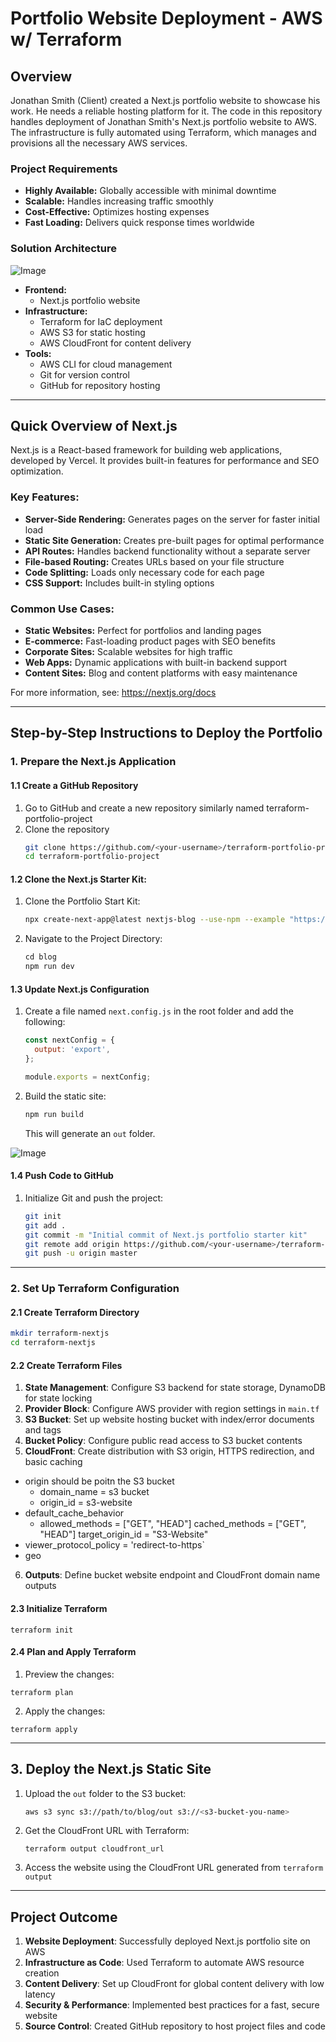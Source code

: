 # Portfolio Website Deployment - AWS w/ Terraform

## Overview

Jonathan Smith (Client) created a Next.js portfolio website to showcase his work. He needs a reliable hosting platform for it. The code in this repository handles deployment of Jonathan Smith's Next.js portfolio website to AWS. The infrastructure is fully automated using Terraform, which manages and provisions all the necessary AWS services.

### Project Requirements

- **Highly Available:** Globally accessible with minimal downtime
- **Scalable:** Handles increasing traffic smoothly
- **Cost-Effective:** Optimizes hosting expenses
- **Fast Loading:** Delivers quick response times worldwide

### Solution Architecture
![Image](https://github.com/user-attachments/assets/04a121e0-e2c0-4ac3-aab4-e399090c9824)

- **Frontend:**
    - Next.js portfolio website
- **Infrastructure:**
    - Terraform for IaC deployment
    - AWS S3 for static hosting
    - AWS CloudFront for content delivery
- **Tools:**
    - AWS CLI for cloud management
    - Git for version control
    - GitHub for repository hosting

---

## Quick Overview of Next.js

Next.js is a React-based framework for building web applications, developed by Vercel. It provides built-in features for performance and SEO optimization.

### Key Features:

- **Server-Side Rendering:** Generates pages on the server for faster initial load
- **Static Site Generation:** Creates pre-built pages for optimal performance
- **API Routes:** Handles backend functionality without a separate server
- **File-based Routing:** Creates URLs based on your file structure
- **Code Splitting:** Loads only necessary code for each page
- **CSS Support:** Includes built-in styling options

### Common Use Cases:

- **Static Websites:** Perfect for portfolios and landing pages
- **E-commerce:** Fast-loading product pages with SEO benefits
- **Corporate Sites:** Scalable websites for high traffic
- **Web Apps:** Dynamic applications with built-in backend support
- **Content Sites:** Blog and content platforms with easy maintenance

For more information, see: https://nextjs.org/docs

---

## Step-by-Step Instructions to Deploy the Portfolio

### 1. Prepare the Next.js Application

#### 1.1 Create a GitHub Repository
1. Go to GitHub and create a new repository similarly named terraform-portfolio-project
2. Clone the repository
    ```bash
    git clone https://github.com/<your-username>/terraform-portfolio-project.git
    cd terraform-portfolio-project
    ```
#### 1.2 Clone the Next.js Starter Kit:
1. Clone the Portfolio Start Kit:
    ```bash
    npx create-next-app@latest nextjs-blog --use-npm --example "https://github.com/vercel/next-learn/tree/main/basics/learn-starter"
    ```
2. Navigate to the Project Directory:
    ```bash
    cd blog
    npm run dev
    ```

#### 1.3 Update Next.js Configuration
1. Create a file named `next.config.js` in the root folder and add the following:
    ```javascript
    const nextConfig = {
      output: 'export',
    };

    module.exports = nextConfig;
    ```
2. Build the static site:
    ```bash
    npm run build
    ```
   This will generate an `out` folder.

![Image](https://github.com/user-attachments/assets/ba3aeb49-e929-4a62-898c-77b61336253f)

#### 1.4 Push Code to GitHub
1. Initialize Git and push the project:
    ```bash
    git init
    git add .
    git commit -m "Initial commit of Next.js portfolio starter kit"
    git remote add origin https://github.com/<your-username>/terraform-portfolio-project.git
    git push -u origin master
    ```
---

### 2. Set Up Terraform Configuration

#### 2.1 Create Terraform Directory
```bash
mkdir terraform-nextjs
cd terraform-nextjs
```
#### 2.2 Create Terraform Files

1. **State Management**: Configure S3 backend for state storage, DynamoDB for state locking
2. **Provider Block**: Configure AWS provider with region settings in `main.tf`
3. **S3 Bucket**: Set up website hosting bucket with index/error documents and tags
4. **Bucket Policy**: Configure public read access to S3 bucket contents
5. **CloudFront**: Create distribution with S3 origin, HTTPS redirection, and basic caching
 - origin should be poitn the S3 bucket
    - domain_name = s3 bucket
    - origin_id = s3-website
 - default_cache_behavior
    - allowed_methods = ["GET", "HEAD"] cached_methods = ["GET", "HEAD"] target_origin_id = "S3-Website"
 - viewer_protocol_policy = 'redirect-to-https`
 - geo
6. **Outputs**: Define bucket website endpoint and CloudFront domain name outputs

#### 2.3 Initialize Terraform
```hcl
terraform init
```

#### 2.4 Plan and Apply Terraform

1. Preview the changes:
```hcl
terraform plan
```

2. Apply the changes:
```hcl
terraform apply
```

---

## 3. Deploy the Next.js Static Site

1. Upload the `out` folder to the S3 bucket:
    ```bash
    aws s3 sync s3://path/to/blog/out s3://<s3-bucket-you-name>
    ```
2. Get the CloudFront URL with Terraform:
    ```hcl
    terraform output cloudfront_url
    ```
3. Access the website using the CloudFront URL generated from `terraform output`

---

## Project Outcome

1. **Website Deployment**: Successfully deployed Next.js portfolio site on AWS
2. **Infrastructure as Code**: Used Terraform to automate AWS resource creation
3. **Content Delivery**: Set up CloudFront for global content delivery with low latency
4. **Security & Performance**: Implemented best practices for a fast, secure website
5. **Source Control**: Created GitHub repository to host project files and code